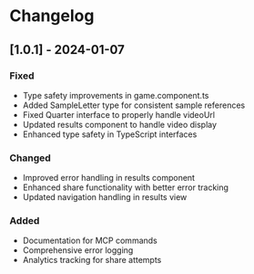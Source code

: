 # Changelog

## [1.0.1] - 2024-01-07
### Fixed
- Type safety improvements in game.component.ts
- Added SampleLetter type for consistent sample references
- Fixed Quarter interface to properly handle videoUrl
- Updated results component to handle video display
- Enhanced type safety in TypeScript interfaces

### Changed
- Improved error handling in results component
- Enhanced share functionality with better error tracking
- Updated navigation handling in results view

### Added
- Documentation for MCP commands
- Comprehensive error logging
- Analytics tracking for share attempts